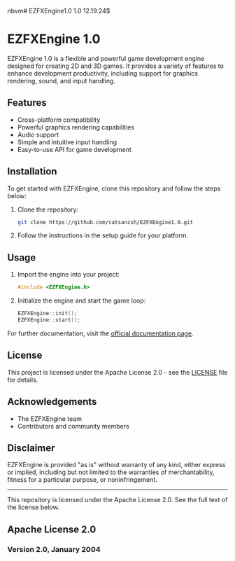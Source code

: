 nbvm# EZFXEngine1.0
1.0 12.19.24$
# EZFXEngine 1.0

EZFXEngine 1.0 is a flexible and powerful game development engine designed for creating 2D and 3D games. It provides a variety of features to enhance development productivity, including support for graphics rendering, sound, and input handling.

## Features

- Cross-platform compatibility
- Powerful graphics rendering capabilities
- Audio support
- Simple and intuitive input handling
- Easy-to-use API for game development

## Installation

To get started with EZFXEngine, clone this repository and follow the steps below:

1. Clone the repository:
    ```bash
    git clone https://github.com/catsanzsh/EZFXEngine1.0.git
    ```

2. Follow the instructions in the setup guide for your platform.

## Usage

1. Import the engine into your project:
    ```cpp
    #include <EZFXEngine.h>
    ```

2. Initialize the engine and start the game loop:
    ```cpp
    EZFXEngine::init();
    EZFXEngine::start();
    ```

For further documentation, visit the [official documentation page](https://github.com/catsanzsh/EZFXEngine1.0/wiki).

## License

This project is licensed under the Apache License 2.0 - see the [LICENSE](LICENSE) file for details.

## Acknowledgements

- The EZFXEngine team
- Contributors and community members

## Disclaimer

EZFXEngine is provided "as is" without warranty of any kind, either express or implied, including but not limited to the warranties of merchantability, fitness for a particular purpose, or noninfringement.

---

This repository is licensed under the Apache License 2.0. See the full text of the license below.

## Apache License 2.0

### Version 2.0, January 2004
